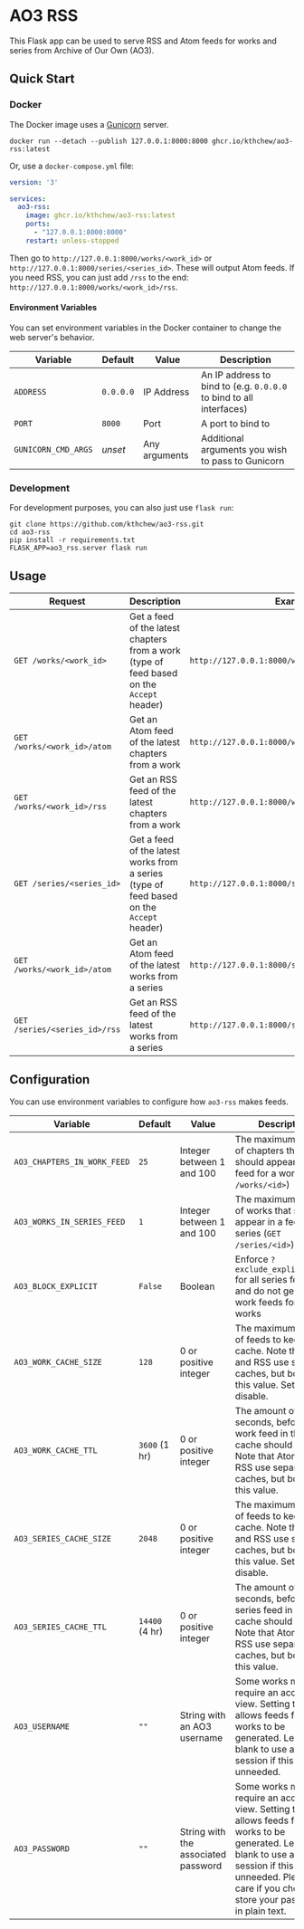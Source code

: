 # AO3 RSS

This Flask app can be used to serve RSS and Atom feeds for works and series from Archive of Our Own (AO3).

## Quick Start

### Docker

The Docker image uses a [Gunicorn](https://gunicorn.org/) server.

```shell
docker run --detach --publish 127.0.0.1:8000:8000 ghcr.io/kthchew/ao3-rss:latest
```

Or, use a `docker-compose.yml` file:

```yaml
version: '3'

services:
  ao3-rss:
    image: ghcr.io/kthchew/ao3-rss:latest
    ports:
      - "127.0.0.1:8000:8000"
    restart: unless-stopped
```

Then go to `http://127.0.0.1:8000/works/<work_id>` or `http://127.0.0.1:8000/series/<series_id>`. These will output Atom feeds. If you need RSS, you can just add `/rss` to the end: `http://127.0.0.1:8000/works/<work_id>/rss`.

#### Environment Variables

You can set environment variables in the Docker container to change the web server's behavior.

| Variable            | Default   | Value         | Description                                                         |
|---------------------|-----------|---------------|---------------------------------------------------------------------|
| `ADDRESS`           | `0.0.0.0` | IP Address    | An IP address to bind to (e.g. `0.0.0.0` to bind to all interfaces) |
| `PORT`              | `8000`    | Port          | A port to bind to                                                   |
| `GUNICORN_CMD_ARGS` | *unset*   | Any arguments | Additional arguments you wish to pass to Gunicorn                   |

### Development

For development purposes, you can also just use `flask run`:

```shell
git clone https://github.com/kthchew/ao3-rss.git
cd ao3-rss
pip install -r requirements.txt
FLASK_APP=ao3_rss.server flask run
```

## Usage

| Request                       | Description                                                                               | Example                                         | Notes                                                                                      |
|-------------------------------|-------------------------------------------------------------------------------------------|-------------------------------------------------|--------------------------------------------------------------------------------------------|
| `GET /works/<work_id>`        | Get a feed of the latest chapters from a work (type of feed based on the `Accept` header) | `http://127.0.0.1:8000/works/<work_id>`         |                                                                                            |
| `GET /works/<work_id>/atom`   | Get an Atom feed of the latest chapters from a work                                       | `http://127.0.0.1:8000/works/<work_id>/atom`    |                                                                                            |
| `GET /works/<work_id>/rss`    | Get an RSS feed of the latest chapters from a work                                        | `http://127.0.0.1:8000/works/<work_id>/rss`     |                                                                                            |
| `GET /series/<series_id>`     | Get a feed of the latest works from a series (type of feed based on the `Accept` header)  | `http://127.0.0.1:8000/series/<series_id>`      | Add `?exclude_explicit=true` at the end of the URL to exclude explicit works from the feed |
| `GET /works/<work_id>/atom`   | Get an Atom feed of the latest works from a series                                        | `http://127.0.0.1:8000/series/<series_id>/atom` | Add `?exclude_explicit=true` at the end of the URL to exclude explicit works from the feed |
| `GET /series/<series_id>/rss` | Get an RSS feed of the latest works from a series                                         | `http://127.0.0.1:8000/series/<series_id>/rss`  | Add `?exclude_explicit=true` at the end of the URL to exclude explicit works from the feed |

## Configuration

You can use environment variables to configure how `ao3-rss` makes feeds.

| Variable                    | Default | Value                               | Description                                                                                                                                                                                                                        |
|-----------------------------|------|-------------------------------------|------------------------------------------------------------------------------------------------------------------------------------------------------------------------------------------------------------------------------------|
| `AO3_CHAPTERS_IN_WORK_FEED` | `25` | Integer between 1 and 100           | The maximum number of chapters that should appear in a feed for a work (`GET /works/<id>`)                                                                                                                                         |
| `AO3_WORKS_IN_SERIES_FEED`  | `1`  | Integer between 1 and 100           | The maximum number of works that should appear in a feed for a series (`GET /series/<id>`)                                                                                                                                         |
| `AO3_BLOCK_EXPLICIT`        | `False` | Boolean                             | Enforce `?exclude_explicit=true` for all series feeds, and do not generate work feeds for explicit works                                                                                                                           |
| `AO3_WORK_CACHE_SIZE`       | `128` | 0 or positive integer               | The maximum number of feeds to keep in the cache. Note that Atom and RSS use separate caches, but both use this value. Set to 0 to disable.                                                                                        |
| `AO3_WORK_CACHE_TTL`        | `3600` (1 hr) | 0 or positive integer               | The amount of time, in seconds, before a work feed in the cache should expire. Note that Atom and RSS use separate caches, but both use this value.                                                                                |
| `AO3_SERIES_CACHE_SIZE`     | `2048` | 0 or positive integer               | The maximum number of feeds to keep in the cache. Note that Atom and RSS use separate caches, but both use this value. Set to 0 to disable.                                                                                        |
| `AO3_SERIES_CACHE_TTL`      | `14400` (4 hr) | 0 or positive integer               | The amount of time, in seconds, before a series feed in the cache should expire. Note that Atom and RSS use separate caches, but both use this value.                                                                              |
| `AO3_USERNAME`              | `""` | String with an AO3 username         | Some works may require an account to view. Setting this allows feeds for these works to be generated. Leave blank to use a guest session if this is unneeded.                                                                      |
| `AO3_PASSWORD`              | `""` | String with the associated password | Some works may require an account to view. Setting this allows feeds for these works to be generated. Leave blank to use a guest session if this is unneeded. Please take care if you choose to store your password in plain text. |

